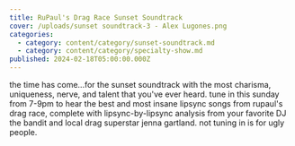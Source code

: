 ```yaml
---
title: RuPaul's Drag Race Sunset Soundtrack
cover: /uploads/sunset soundtrack-3 - Alex Lugones.png
categories:
  - category: content/category/sunset-soundtrack.md
  - category: content/category/specialty-show.md
published: 2024-02-18T05:00:00.000Z
---
```


the time has come...for the sunset soundtrack with the most charisma, uniqueness, nerve, and talent that you've ever heard. tune in this sunday from 7-9pm to hear the best and most insane lipsync songs from rupaul's drag race, complete with lipsync-by-lipsync analysis from your favorite DJ the bandit and local drag superstar jenna gartland. not tuning in is for ugly people.
